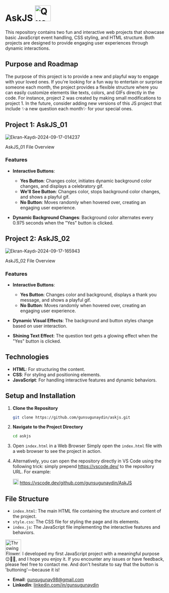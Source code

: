 # AskJS <img src="https://media.tenor.com/LBFqyVANEtkAAAAi/emm-thinking.gif" alt="Questioning Gif" width="50" height="50">

This repository contains two fun and interactive web projects that showcase basic JavaScript event handling, CSS styling, and HTML structure. Both projects are designed to provide engaging user experiences through dynamic interactions.

## Purpose and Roadmap

The purpose of this project is to provide a new and playful way to engage with your loved ones. If you're looking for a fun way to entertain or surprise someone each month, the project provides a flexible structure where you can easily customize elements like texts, colors, and GIFs directly in the code. For instance, project 2 was created by making small modifications to project 1. In the future, consider adding new versions of this JS project that include ✨a new question each month✨ for your special ones. 

## Project 1: AskJS_01

![Ekran-Kaydı-2024-09-17-014237](https://github.com/user-attachments/assets/8c3bed2e-ea0b-4b60-a353-9b705040cd28)


AskJS_01 File Overview

### Features

- **Interactive Buttons**: 
  - **Yes Button**: Changes color, initiates dynamic background color changes, and displays a celebratory gif.
  - **We'll See Button**: Changes color, stops background color changes, and shows a playful gif.
  - **No Button**: Moves randomly when hovered over, creating an engaging user experience.

- **Dynamic Background Changes**: Background color alternates every 0.975 seconds when the "Yes" button is clicked.

## Project 2: AskJS_02

![Ekran-Kaydı-2024-09-17-165943](https://github.com/user-attachments/assets/1c5939ac-9079-42b2-b51e-73a359e43ddd)


AskJS_02 File Overview

### Features

- **Interactive Buttons**: 
  - **Yes Button**: Changes color and background, displays a thank you message, and shows a playful gif.
  - **No Button**: Moves randomly when hovered over, creating an engaging user experience.

- **Dynamic Visual Effects**: The background and button styles change based on user interaction.

- **Shining Text Effect**: The question text gets a glowing effect when the "Yes" button is clicked.

## Technologies

- **HTML**: For structuring the content.
- **CSS**: For styling and positioning elements.
- **JavaScript**: For handling interactive features and dynamic behaviors.

## Setup and Installation

1. **Clone the Repository**
   ```bash
   git clone https://github.com/gunsugunaydin/askjs.git
    ```
2. **Navigate to the Project Directory**
   ```bash
   cd askjs
    ```
3. Open `index.html` in a Web Browser Simply open the `index.html` file with a web browser to see the project in action.
   
4. Alternatively, you can open the repository directly in VS Code using the following trick: simply prepend https://vscode.dev/ to the repository URL. For example:
    
    <img src="https://upload.wikimedia.org/wikipedia/commons/thumb/9/9a/Visual_Studio_Code_1.35_icon.svg/512px-Visual_Studio_Code_1.35_icon.svg.png?20210804221519" alt="VS Code Symbol Img." width="18" height="18">  https://vscode.dev/github.com/gunsugunaydin/AskJS


## File Structure

- `index.html`: The main HTML file containing the structure and content of the project.
- `style.css`: The CSS file for styling the page and its elements.
- `index.js`: The JavaScript file implementing the interactive features and behaviors.

<img src="https://media.tenor.com/_4kl3WUiiQUAAAAi/peach-cat.gif" alt="Throwing Flower Gif" width="50" height="50"> I developed my first JavaScript project with a meaningful purpose 😌👍🏻, and I hope you enjoy it. If you encounter any issues or have feedback, please feel free to contact me. And don't hesitate to say that the button is 'buttoning'—because it is!

- **Email**: [gunsugunay98@gmail.com](mailto:gunsugunay98@gmail.com)
- **LinkedIn**: [linkedin.com/in/gunsugunaydin](https://www.linkedin.com/in/gunsugunaydin/)

